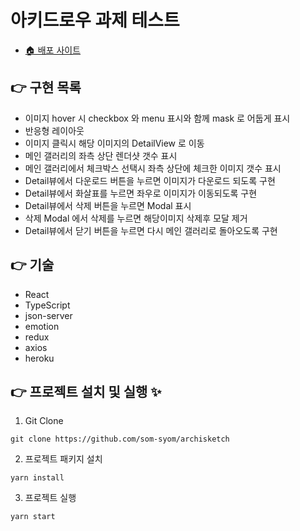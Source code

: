 # 아키드로우 과제 테스트

- [🏠 배포 사이트](https://archisketch-dasom.herokuapp.com/)

## 👉 구현 목록

- 이미지 hover 시 checkbox 와 menu 표시와 함께 mask 로 어둡게 표시
- 반응형 레이아웃
- 이미지 클릭시 해당 이미지의 DetailView 로 이동
- 메인 갤러리의 좌측 상단 렌더샷 갯수 표시
- 메인 갤러리에서 체크박스 선택시 좌측 상단에 체크한 이미지 갯수 표시
- Detail뷰에서 다운로드 버튼을 누르면 이미지가 다운로드 되도록 구현
- Detail뷰에서 화살표를 누르면 좌우로 이미지가 이동되도록 구현
- Detail뷰에서 삭제 버튼을 누르면 Modal 표시
- 삭제 Modal 에서 삭제를 누르면 해당이미지 삭제후 모달 제거
- Detail뷰에서 닫기 버튼을 누르면 다시 메인 갤러리로 돌아오도록 구현

## 👉 기술

- React
- TypeScript
- json-server
- emotion
- redux
- axios
- heroku

## 👉 프로젝트 설치 및 실행 ✨

1. Git Clone

```
git clone https://github.com/som-syom/archisketch
```

2. 프로젝트 패키지 설치

```
yarn install
```

3. 프로젝트 실행

```
yarn start
```
